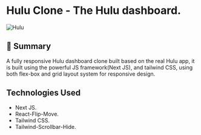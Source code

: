# Hulu Clone - The Hulu dashboard.

![Hulu](https://i.ibb.co/60p9h6H/hulu.png)

## 📣 Summary
A fully responsive Hulu dashboard clone built based on the real Hulu app, it is built using the powerful JS framework(Next JS), and tailwind CSS, using both flex-box and grid layout system for responsive design.

## Technologies Used
* Next JS.
* React-Flip-Move.
* Tailwind CSS.
* Tailwind-Scrollbar-Hide.